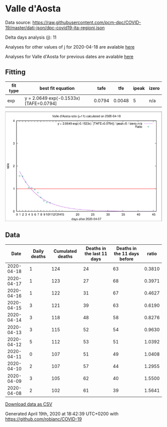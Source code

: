 # Valle d'Aosta

Data source: https://raw.githubusercontent.com/pcm-dpc/COVID-19/master/dati-json/dpc-covid19-ita-regioni.json

Delta days analysis (j): 11

Analyses for other values of j for 2020-04-18 are avalable [here](../2020-04-18/README.md)

Analyses for Valle d'Aosta for previous dates are avalable [here](../README.md)

## Fitting 
|fit type|best fit equation|tafe|tfe|ipeak|izero|
|-------|-----|--------|------|---|---|
|exp|y = 2.0649 exp(-0.1533x)  [TAFE=0.0794]|0.0794|0.0048|5|n/a|

![Plot](COVID-19_valle_d'aosta_j11_2020-04-18.png)

## Data
|Date|Daily deaths|Cumulated deaths|Deaths in the last 11 days|Deaths in the 11 days before|ratio|
|----|----------|-----------|-------|--------------------|-----|
|2020-04-18|1|124|24|63|0.3810|
|2020-04-17|1|123|27|68|0.3971|
|2020-04-16|1|122|31|67|0.4627|
|2020-04-15|3|121|39|63|0.6190|
|2020-04-14|3|118|48|58|0.8276|
|2020-04-13|3|115|52|54|0.9630|
|2020-04-12|5|112|53|51|1.0392|
|2020-04-11|0|107|51|49|1.0408|
|2020-04-10|2|107|57|44|1.2955|
|2020-04-09|3|105|62|40|1.5500|
|2020-04-08|2|102|61|39|1.5641|

[Download data as CSV](COVID-19_valle_d'aosta_j11_2020-04-18.csv)

Generated April 19th, 2020 at 18:42:39 UTC+0200 with https://github.com/robianc/COVID-19
